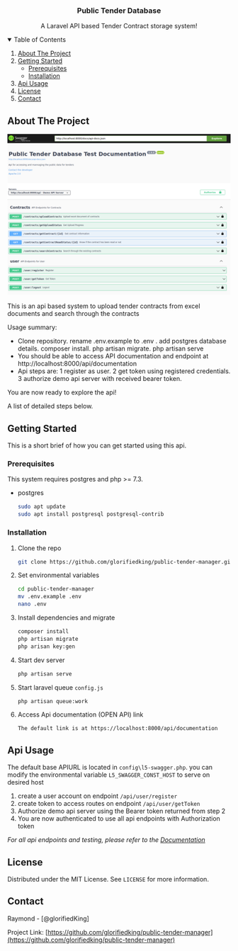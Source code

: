 
<p align="center">
  

  <h3 align="center">Public Tender Database</h3>

  <p align="center">
    A Laravel API based Tender Contract storage system!
    <br />
    
  </p>
</p>



<!-- TABLE OF CONTENTS -->
<details open="open">
  <summary>Table of Contents</summary>
  <ol>
    <li>
      <a href="#about-the-project">About The Project</a>      
    </li>
    <li>
      <a href="#getting-started">Getting Started</a>
      <ul>
        <li><a href="#prerequisites">Prerequisites</a></li>
        <li><a href="#installation">Installation</a></li>
      </ul>
    </li>
    <li><a href="#usage">Api Usage</a></li>       
    <li><a href="#license">License</a></li>
    <li><a href="#contact">Contact</a></li>
    
  </ol>
</details>



<!-- ABOUT THE PROJECT -->
## About The Project

[![Product Name Screen Shot][product-screenshot]](https://example.com)

This is an api based system to upload tender contracts from excel documents and search through the contracts

Usage summary:
* Clone repository. rename .env.example to .env . add postgres database details. composer install. php artisan migrate. php artisan serve
* You should be able to access API documentation and endpoint at http://localhost:8000/api/documentation
* Api steps are: 1 register as user. 2 get token using registered credentials. 3 authorize demo api server with received bearer token. 

You are now ready to explore the api!

A list of detailed steps below.




<!-- GETTING STARTED -->
## Getting Started

This is a short brief of how you can get started using this api.

### Prerequisites

This system requires postgres and php >= 7.3.
* postgres
  ```sh
  sudo apt update
  sudo apt install postgresql postgresql-contrib
  ```

### Installation


1. Clone the repo
   ```sh
   git clone https://github.com/glorifiedking/public-tender-manager.git
   ```
2. Set environmental variables
   ```sh
   cd public-tender-manager
   mv .env.example .env
   nano .env
   ```
3. Install dependencies and migrate
   ```sh
   composer install
   php artisan migrate
   php arisan key:gen
   ```  
4. Start dev server
   ```sh
   php artisan serve
   ```      
5. Start laravel queue `config.js`
   ```sh
   php artisan queue:work
   ```
6. Access Api documentation (OPEN API) link
   ```
   The default link is at https://localhost:8000/api/documentation
   
   ```   



<!-- USAGE EXAMPLES -->
## Api Usage

The default base APIURL is located in `config\l5-swagger.php`. you can modify the environmental variable `L5_SWAGGER_CONST_HOST` to serve on desired host

1. create a user account on endpoint `/api/user/register`
2. create token to access routes on endpoint `/api/user/getToken`
3. Authorize demo api server using the Bearer token returned from step 2
4. You are now authenticated to use all api endpoints with Authorization token

_For all api endpoints and testing, please refer to the [Documentation](http://localhost:8000/api/documentation)_






<!-- LICENSE -->
## License

Distributed under the MIT License. See `LICENSE` for more information.



<!-- CONTACT -->
## Contact

Raymond - [@glorifiedKing]

Project Link: [https://github.com/glorifiedking/public-tender-manager](https://github.com/glorifiedking/public-tender-manager)








[product-screenshot]: public/images/screenshot.png
